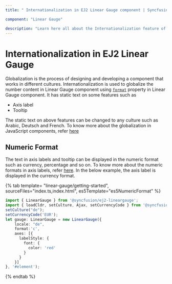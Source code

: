 ```yaml
---
title: " Internationalization in EJ2 Linear Gauge component | Syncfusion "

component: "Linear Gauge"

description: "Learn here all about the Internationalization feature of Syncfusion EJ2 Linear Gauge component and more."
---
```


# Internationalization in EJ2 Linear Gauge

Globalization is the process of designing and developing a component that works in different cultures. Internationalization is used to globalize the number content in Linear Gauge component using [`format`](../api/linear-gauge/label/#format) property in Linear Gauge component. It has static text on some features such as

* Axis label
* Tooltip

The static text on above features can be changed to any culture such as Arabic, Deutsch and French. To know more about the globalization in JavaScript components, refer [here](https://ej2.syncfusion.com/documentation/common/internationalization/)

## Numeric Format

The text in axis labels and tooltip can be displayed in the numeric format such as currency, percentage and so on. To know more about the numeric formats in axis labels, refer [here](axis/#displaying-numeric-format-in-labels). In the below example, the axis label is displayed in the currency format.

{% tab template= "linear-gauge/getting-started", sourceFiles="index.ts,index.html", es5Template="es5NumericFormat" %}

```typescript
import { LinearGauge } from '@syncfusion/ej2-lineargauge';
import { loadCldr, setCulture, Ajax, setCurrencyCode } from '@syncfusion/ej2-base';
setCulture("de");
setCurrencyCode('EUR');
let gauge: LinearGauge = new LinearGauge({
    locale: "de",
    format:'c',
    axes: [{
      labelStyle: {
        font: {
          color: 'red'
        }
      }
    }]
}, '#element');

```

{% endtab %}